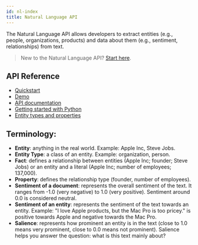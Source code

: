 ```yaml
---
id: nl-index
title: Natural Language API
---
```


The Natural Language API allows developers to extract entities (e.g., people, organizations, products) and data about them (e.g., sentiment, relationships) from text. 

>New to the Natural Language API? [Start here](nl-quickstart).

## API Reference
* [Quickstart](nl-quickstart)
* [Demo](http://relex.diffbot.com/)
* [API documentation](https://nl.diffbot.com/documentation/)
* [Getting started with Python](https://colab.research.google.com/drive/1gvCCbuRRiF5ISo6oaQ2uDQLX2_ySMdyl)
* [Entity types and properties](http://relex.diffbot.com/schema/)

## Terminology:
* **Entity**: anything in the real world. Example: Apple Inc, Steve Jobs. 
* **Entity Type**: a class of an entity. Example: organization, person.
* **Fact**: defines a relationship between entities (Apple Inc; founder; Steve Jobs) or an entity and a literal (Apple Inc; number of employees; 137,000). 
* **Property**: defines the relationship type (founder, number of employees).
* **Sentiment of a document**: represents the overall sentiment of the text. It ranges from -1.0 (very negative) to 1.0 (very positive). Sentiment around 0.0 is considered neutral.
* **Sentiment of an entity**: represents the sentiment of the text towards an entity. Example: "I love Apple products, but the Mac Pro is too pricey." is positive towards Apple and negative towards the Mac Pro.
* **Salience**: represents how prominent an entity is in the text (close to 1.0 means very prominent, close to 0.0 means not prominent). Salience helps you answer the question: what is this text mainly about?

